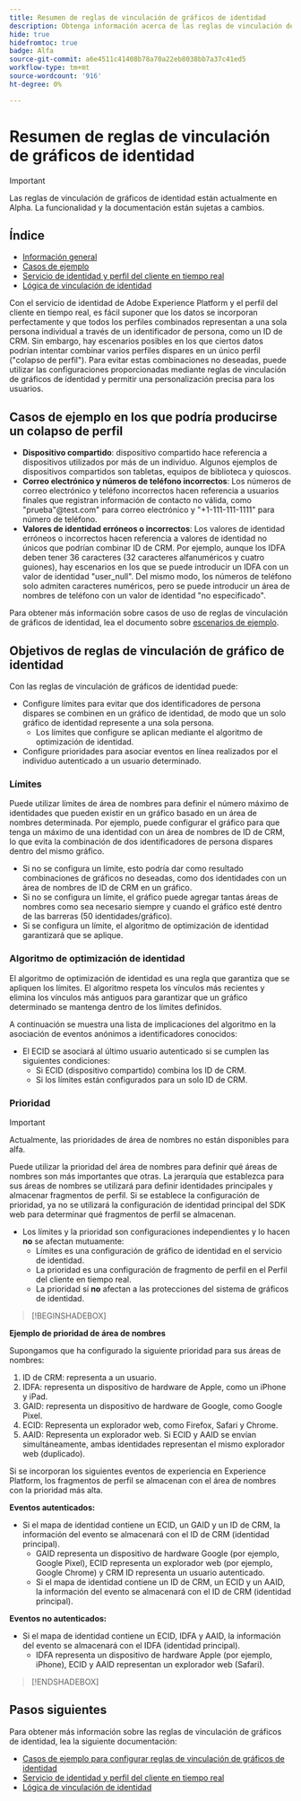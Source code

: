 ```yaml
---
title: Resumen de reglas de vinculación de gráficos de identidad
description: Obtenga información acerca de las reglas de vinculación de gráficos de identidad en Identity Service.
hide: true
hidefromtoc: true
badge: Alfa
source-git-commit: a6e4511c41408b78a70a22eb8038bb7a37c41ed5
workflow-type: tm+mt
source-wordcount: '916'
ht-degree: 0%

---
```


# Resumen de reglas de vinculación de gráficos de identidad

>[!IMPORTANT]
>
>Las reglas de vinculación de gráficos de identidad están actualmente en Alpha. La funcionalidad y la documentación están sujetas a cambios.

## Índice 

* [Información general](./overview.md)
* [Casos de ejemplo](./example-scenarios.md)
* [Servicio de identidad y perfil del cliente en tiempo real](identity-and-profile.md)
* [Lógica de vinculación de identidad](./identity-linking-logic.md)

Con el servicio de identidad de Adobe Experience Platform y el perfil del cliente en tiempo real, es fácil suponer que los datos se incorporan perfectamente y que todos los perfiles combinados representan a una sola persona individual a través de un identificador de persona, como un ID de CRM. Sin embargo, hay escenarios posibles en los que ciertos datos podrían intentar combinar varios perfiles dispares en un único perfil (&quot;colapso de perfil&quot;). Para evitar estas combinaciones no deseadas, puede utilizar las configuraciones proporcionadas mediante reglas de vinculación de gráficos de identidad y permitir una personalización precisa para los usuarios.

## Casos de ejemplo en los que podría producirse un colapso de perfil

* **Dispositivo compartido**: dispositivo compartido hace referencia a dispositivos utilizados por más de un individuo. Algunos ejemplos de dispositivos compartidos son tabletas, equipos de biblioteca y quioscos.
* **Correo electrónico y números de teléfono incorrectos**: Los números de correo electrónico y teléfono incorrectos hacen referencia a usuarios finales que registran información de contacto no válida, como &quot;prueba&quot;<span>@test.com&quot; para correo electrónico y &quot;+1-111-111-1111&quot; para número de teléfono.
* **Valores de identidad erróneos o incorrectos**: Los valores de identidad erróneos o incorrectos hacen referencia a valores de identidad no únicos que podrían combinar ID de CRM. Por ejemplo, aunque los IDFA deben tener 36 caracteres (32 caracteres alfanuméricos y cuatro guiones), hay escenarios en los que se puede introducir un IDFA con un valor de identidad &quot;user_null&quot;. Del mismo modo, los números de teléfono solo admiten caracteres numéricos, pero se puede introducir un área de nombres de teléfono con un valor de identidad &quot;no especificado&quot;.

Para obtener más información sobre casos de uso de reglas de vinculación de gráficos de identidad, lea el documento sobre [escenarios de ejemplo](./example-scenarios.md).

## Objetivos de reglas de vinculación de gráfico de identidad

Con las reglas de vinculación de gráficos de identidad puede:

* Configure límites para evitar que dos identificadores de persona dispares se combinen en un gráfico de identidad, de modo que un solo gráfico de identidad represente a una sola persona.
   * Los límites que configure se aplican mediante el algoritmo de optimización de identidad.
* Configure prioridades para asociar eventos en línea realizados por el individuo autenticado a un usuario determinado.

### Límites

Puede utilizar límites de área de nombres para definir el número máximo de identidades que pueden existir en un gráfico basado en un área de nombres determinada. Por ejemplo, puede configurar el gráfico para que tenga un máximo de una identidad con un área de nombres de ID de CRM, lo que evita la combinación de dos identificadores de persona dispares dentro del mismo gráfico.

* Si no se configura un límite, esto podría dar como resultado combinaciones de gráficos no deseadas, como dos identidades con un área de nombres de ID de CRM en un gráfico.
* Si no se configura un límite, el gráfico puede agregar tantas áreas de nombres como sea necesario siempre y cuando el gráfico esté dentro de las barreras (50 identidades/gráfico).
* Si se configura un límite, el algoritmo de optimización de identidad garantizará que se aplique.

### Algoritmo de optimización de identidad

El algoritmo de optimización de identidad es una regla que garantiza que se apliquen los límites. El algoritmo respeta los vínculos más recientes y elimina los vínculos más antiguos para garantizar que un gráfico determinado se mantenga dentro de los límites definidos.

A continuación se muestra una lista de implicaciones del algoritmo en la asociación de eventos anónimos a identificadores conocidos:

* El ECID se asociará al último usuario autenticado si se cumplen las siguientes condiciones:
   * Si ECID (dispositivo compartido) combina los ID de CRM.
   * Si los límites están configurados para un solo ID de CRM.

### Prioridad

>[!IMPORTANT]
>
>Actualmente, las prioridades de área de nombres no están disponibles para alfa.

Puede utilizar la prioridad del área de nombres para definir qué áreas de nombres son más importantes que otras. La jerarquía que establezca para sus áreas de nombres se utilizará para definir identidades principales y almacenar fragmentos de perfil. Si se establece la configuración de prioridad, ya no se utilizará la configuración de identidad principal del SDK web para determinar qué fragmentos de perfil se almacenan.

* Los límites y la prioridad son configuraciones independientes y lo hacen **no** se afectan mutuamente:
   * Límites es una configuración de gráfico de identidad en el servicio de identidad.
   * La prioridad es una configuración de fragmento de perfil en el Perfil del cliente en tiempo real.
   * La prioridad sí **no** afectan a las protecciones del sistema de gráficos de identidad.

>[!BEGINSHADEBOX]

**Ejemplo de prioridad de área de nombres**

Supongamos que ha configurado la siguiente prioridad para sus áreas de nombres:

1. ID de CRM: representa a un usuario.
2. IDFA: representa un dispositivo de hardware de Apple, como un iPhone y iPad.
3. GAID: representa un dispositivo de hardware de Google, como Google Pixel.
4. ECID: Representa un explorador web, como Firefox, Safari y Chrome.
5. AAID: Representa un explorador web.
Si ECID y AAID se envían simultáneamente, ambas identidades representan el mismo explorador web (duplicado).

Si se incorporan los siguientes eventos de experiencia en Experience Platform, los fragmentos de perfil se almacenan con el área de nombres con la prioridad más alta.

**Eventos autenticados:**

* Si el mapa de identidad contiene un ECID, un GAID y un ID de CRM, la información del evento se almacenará con el ID de CRM (identidad principal).
   * GAID representa un dispositivo de hardware Google (por ejemplo, Google Pixel), ECID representa un explorador web (por ejemplo, Google Chrome) y CRM ID representa un usuario autenticado.
   * Si el mapa de identidad contiene un ID de CRM, un ECID y un AAID, la información del evento se almacenará con el ID de CRM (identidad principal).

**Eventos no autenticados:**

* Si el mapa de identidad contiene un ECID, IDFA y AAID, la información del evento se almacenará con el IDFA (identidad principal).
   * IDFA representa un dispositivo de hardware Apple (por ejemplo, iPhone), ECID y AAID representan un explorador web (Safari).

>[!ENDSHADEBOX]

## Pasos siguientes

Para obtener más información sobre las reglas de vinculación de gráficos de identidad, lea la siguiente documentación:

* [Casos de ejemplo para configurar reglas de vinculación de gráficos de identidad](./example-scenarios.md)
* [Servicio de identidad y perfil del cliente en tiempo real](identity-and-profile.md)
* [Lógica de vinculación de identidad](./identity-linking-logic.md)